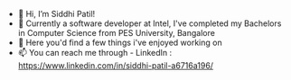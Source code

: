 - 👋 Hi, I’m Siddhi Patil! 
- 👀 Currently a software developer at Intel, I've completed my Bachelors in Computer Science from PES University, Bangalore
- 🌱 Here you'd find a few things i've enjoyed working on
- 📫 You can reach me through - LinkedIn : https://www.linkedin.com/in/siddhi-patil-a6716a196/

<!---
siddhipatil503/siddhipatil503 is a ✨ special ✨ repository because its `README.md` (this file) appears on your GitHub profile.
You can click the Preview link to take a look at your changes.
--->
